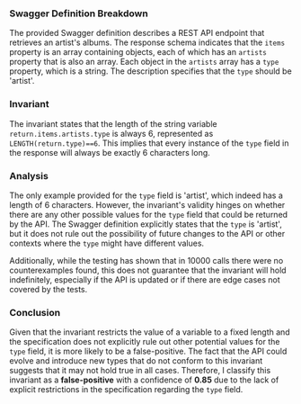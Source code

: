 ### Swagger Definition Breakdown
The provided Swagger definition describes a REST API endpoint that retrieves an artist's albums. The response schema indicates that the `items` property is an array containing objects, each of which has an `artists` property that is also an array. Each object in the `artists` array has a `type` property, which is a string. The description specifies that the `type` should be 'artist'.

### Invariant
The invariant states that the length of the string variable `return.items.artists.type` is always 6, represented as `LENGTH(return.type)==6`. This implies that every instance of the `type` field in the response will always be exactly 6 characters long.

### Analysis
The only example provided for the `type` field is 'artist', which indeed has a length of 6 characters. However, the invariant's validity hinges on whether there are any other possible values for the `type` field that could be returned by the API. The Swagger definition explicitly states that the `type` is 'artist', but it does not rule out the possibility of future changes to the API or other contexts where the `type` might have different values. 

Additionally, while the testing has shown that in 10000 calls there were no counterexamples found, this does not guarantee that the invariant will hold indefinitely, especially if the API is updated or if there are edge cases not covered by the tests. 

### Conclusion
Given that the invariant restricts the value of a variable to a fixed length and the specification does not explicitly rule out other potential values for the `type` field, it is more likely to be a false-positive. The fact that the API could evolve and introduce new types that do not conform to this invariant suggests that it may not hold true in all cases. Therefore, I classify this invariant as a **false-positive** with a confidence of **0.85** due to the lack of explicit restrictions in the specification regarding the `type` field.
